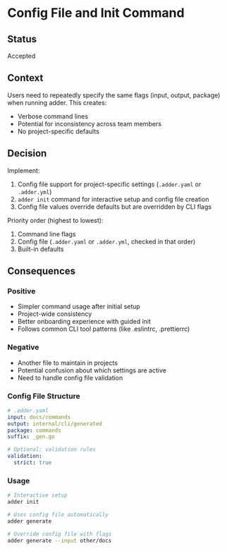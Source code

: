 # Config File and Init Command

## Status

Accepted

## Context

Users need to repeatedly specify the same flags (input, output, package) when running adder. This creates:
- Verbose command lines
- Potential for inconsistency across team members
- No project-specific defaults

## Decision

Implement:
1. Config file support for project-specific settings (`.adder.yaml` or `.adder.yml`)
2. `adder init` command for interactive setup and config file creation
3. Config file values override defaults but are overridden by CLI flags

Priority order (highest to lowest):
1. Command line flags
2. Config file (`.adder.yaml` or `.adder.yml`, checked in that order)
3. Built-in defaults

## Consequences

### Positive
- Simpler command usage after initial setup
- Project-wide consistency
- Better onboarding experience with guided init
- Follows common CLI tool patterns (like .eslintrc, .prettierrc)

### Negative
- Another file to maintain in projects
- Potential confusion about which settings are active
- Need to handle config file validation

### Config File Structure

```yaml
# .adder.yaml
input: docs/commands
output: internal/cli/generated
package: commands
suffix: _gen.go

# Optional: validation rules
validation:
  strict: true
```

### Usage

```bash
# Interactive setup
adder init

# Uses config file automatically
adder generate

# Override config file with flags
adder generate --input other/docs
```